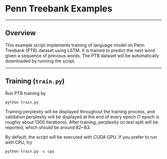 # Penn Treebank Examples

---

## Overview

This example script implements training of language model on Penn Treebank (PTB) dataset using LSTM. 
It is trained to predict the next word given a sequence of previous words.
The PTB dataset will be automatically downloaded by running the script.

---

## Training (`train.py`)


Run PTB training by

```
python train.py
```

Training perplexity will be displayed throughout the training process, and validation perplexity will be 
displayed at the end of every epoch (1 epoch is roughly about 1300 iterations).
After training, perplexity on test split will be reported, which should be around 82~83. 

By default, the script will be executed with CUDA GPU.
If you prefer to run with CPU, try

```
python train.py -c cpu
```

